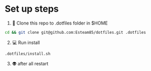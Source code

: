 # Set up steps
1. 🤖 Clone this repo to .dotfiles folder in $HOME 
```sh
cd && git clone git@github.com:Esteam85/dotfiles.git .dotfiles
```
2. 💻 Run install
```
.dotfiles/install.sh
```
3. 👽 after all restart